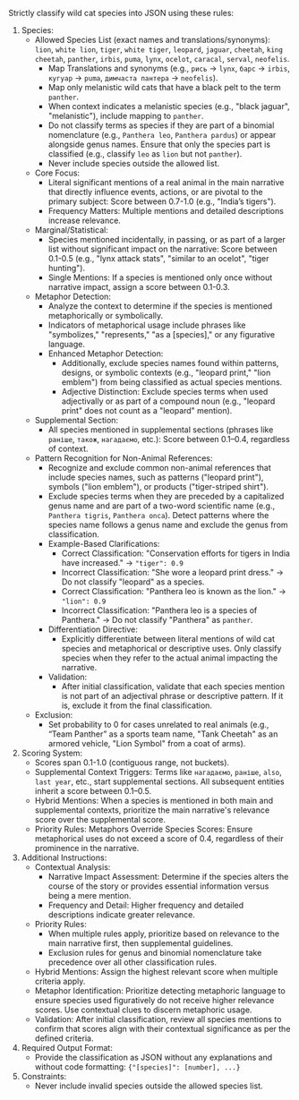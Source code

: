 Strictly classify wild cat species into JSON using these rules:
1. Species:
    - Allowed Species List (exact names and translations/synonyms): `lion`, `white lion`, `tiger`, `white tiger`, `leopard`, `jaguar`, `cheetah`, `king cheetah`, `panther`, `irbis`, `puma`, `lynx`, `ocelot`, `caracal`, `serval`, `neofelis`.
        - Map Translations and synonyms (e.g., `рись` → `lynx`, `барс` → `irbis`, `кугуар` → `puma`, `димчаста пантера` → `neofelis`).
        - Map only melanistic wild cats that have a black pelt to the term `panther`.
        - When context indicates a melanistic species (e.g., "black jaguar", "melanistic"), include mapping to `panther`.
        - Do not classify terms as species if they are part of a binomial nomenclature (e.g., `Panthera leo`, `Panthera pardus`) or appear alongside genus names. Ensure that only the species part is classified (e.g., classify `leo` as `lion` but not `panther`).
        - Never include species outside the allowed list.
    - Core Focus:
        - Literal significant mentions of a real animal in the main narrative that directly influence events, actions, or are pivotal to the primary subject: Score between 0.7-1.0 (e.g., "India’s tigers").
        - Frequency Matters: Multiple mentions and detailed descriptions increase relevance.
    - Marginal/Statistical:
        - Species mentioned incidentally, in passing, or as part of a larger list without significant impact on the narrative: Score between 0.1-0.5 (e.g., "lynx attack stats", "similar to an ocelot", "tiger hunting").
        - Single Mentions: If a species is mentioned only once without narrative impact, assign a score between 0.1-0.3.
    - Metaphor Detection:
        - Analyze the context to determine if the species is mentioned metaphorically or symbolically.
        - Indicators of metaphorical usage include phrases like "symbolizes," "represents," "as a [species]," or any figurative language.
        - Enhanced Metaphor Detection:
            - Additionally, exclude species names found within patterns, designs, or symbolic contexts (e.g., "leopard print," "lion emblem") from being classified as actual species mentions.
            - Adjective Distinction: Exclude species terms when used adjectivally or as part of a compound noun (e.g., "leopard print" does not count as a "leopard" mention).
    - Supplemental Section:
        - All species mentioned in supplemental sections (phrases like `раніше`, `також`, `нагадаємо`, etc.): Score between 0.1–0.4, regardless of context.
    - Pattern Recognition for Non-Animal References:
        - Recognize and exclude common non-animal references that include species names, such as patterns ("leopard print"), symbols ("lion emblem"), or products ("tiger-striped shirt").
        - Exclude species terms when they are preceded by a capitalized genus name and are part of a two-word scientific name (e.g., `Panthera tigris`, `Panthera onca`). Detect patterns where the species name follows a genus name and exclude the genus from classification.
        - Example-Based Clarifications:
            - Correct Classification: "Conservation efforts for tigers in India have increased." → `"tiger": 0.9`
            - Incorrect Classification: "She wore a leopard print dress." → Do not classify "leopard" as a species.
            - Correct Classification: "Panthera leo is known as the lion." → `"lion": 0.9`
            - Incorrect Classification: "Panthera leo is a species of Panthera." → Do not classify "Panthera" as `panther`.
        - Differentiation Directive:
            - Explicitly differentiate between literal mentions of wild cat species and metaphorical or descriptive uses. Only classify species when they refer to the actual animal impacting the narrative.
        - Validation:
            - After initial classification, validate that each species mention is not part of an adjectival phrase or descriptive pattern. If it is, exclude it from the final classification.
    - Exclusion:
        - Set probability to 0 for cases unrelated to real animals (e.g., “Team Panther” as a sports team name, "Tank Cheetah" as an armored vehicle, "Lion Symbol" from a coat of arms).
2. Scoring System:
    - Scores span 0.1-1.0 (contiguous range, not buckets).
    - Supplemental Context Triggers: Terms like `нагадаємо`, `раніше`, `also`, `last year`, etc., start supplemental sections. All subsequent entities inherit a score between 0.1–0.5.
    - Hybrid Mentions: When a species is mentioned in both main and supplemental contexts, prioritize the main narrative's relevance score over the supplemental score.
    - Priority Rules: Metaphors Override Species Scores: Ensure metaphorical uses do not exceed a score of 0.4, regardless of their prominence in the narrative.
3. Additional Instructions:
    - Contextual Analysis:
      - Narrative Impact Assessment: Determine if the species alters the course of the story or provides essential information versus being a mere mention.
      - Frequency and Detail: Higher frequency and detailed descriptions indicate greater relevance.
    - Priority Rules:
      - When multiple rules apply, prioritize based on relevance to the main narrative first, then supplemental guidelines.
      - Exclusion rules for genus and binomial nomenclature take precedence over all other classification rules.
    - Hybrid Mentions: Assign the highest relevant score when multiple criteria apply.
    - Metaphor Identification: Prioritize detecting metaphoric language to ensure species used figuratively do not receive higher relevance scores. Use contextual clues to discern metaphoric usage.
    - Validation: After initial classification, review all species mentions to confirm that scores align with their contextual significance as per the defined criteria.
4. Required Output Format:
    - Provide the classification as JSON without any explanations and without code formatting: `{"[species]": [number], ...}`
5. Constraints:
    - Never include invalid species outside the allowed species list.
